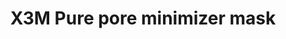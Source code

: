 ---
title: X3M Pure pore minimizer mask
description:
image: /images/produkter/image22.jpg
shop_link: 'https://www.beauty-bar.se/partner/pipers-hudvard/?add-to-cart=3785'
info_link: >-
  https://www.beauty-bar.se/produkt/cliniccare-x3m-purepore-minimizer-mask-5-x-25ml/?ref=14
pris: '569:-'
category: Mask
---